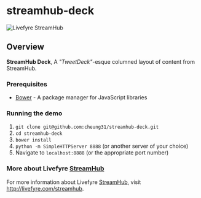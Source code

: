 streamhub-deck
=====

![Livefyre StreamHub](http://www.livefyre.com/site_media/images/corp_v5/streamhub.png)

## Overview

**StreamHub Deck**, A *"TweetDeck"*-esque columned layout of content from
StreamHub.


### Prerequisites
* [Bower](http://twitter.github.com/bower/) - A package manager for JavaScript libraries

### Running the demo
1. ```git clone git@github.com:cheung31/streamhub-deck.git```
2. ```cd streamhub-deck```
3. ```bower install```
4. ```python -m SimpleHTTPServer 8888``` (or another server of your choice)
5. Navigate to ```localhost:8888``` (or the appropriate port number)


### More about Livefyre [StreamHub](http://livefyre.com/streahub)

For more information about Livefyre
[StreamHub](http://livefyre.com/streahub), visit
<http://livefyre.com/streamhub>.

